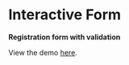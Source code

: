 # Interactive Form
 <p><strong>Registration form with validation</strong></p>
 View the demo <a href="https://dianavoz.github.io/interactive_form/" rel="nofollow">here</a>.

